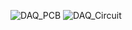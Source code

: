 
![DAQ_PCB](https://github.com/user-attachments/assets/9dd6fad3-08af-4ce5-ba23-c05fef88cf61)
![DAQ_Circuit](https://github.com/user-attachments/assets/b1fb26ac-b684-4e89-86d3-13e25982b6a9)
